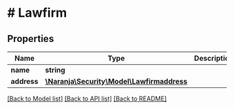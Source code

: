 # # Lawfirm

## Properties

Name | Type | Description | Notes
------------ | ------------- | ------------- | -------------
**name** | **string** |  | [optional] 
**address** | [**\Naranja\Security\Model\Lawfirmaddress**](Lawfirmaddress.md) |  | [optional] 

[[Back to Model list]](../../README.md#documentation-for-models) [[Back to API list]](../../README.md#documentation-for-api-endpoints) [[Back to README]](../../README.md)


